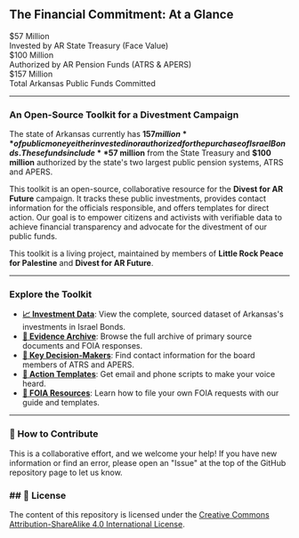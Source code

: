 ## The Financial Commitment: At a Glance

<div class="data-dashboard">
    <div class="kpi-group">
        <div class="kpi">
            <div class="kpi-value">$57 Million</div>
            <div class="kpi-label">Invested by AR State Treasury (Face Value)</div>
        </div>
        <div class="kpi">
            <div class="kpi-value">$100 Million</div>
            <div class="kpi-label">Authorized by AR Pension Funds (ATRS & APERS)</div>
        </div>
        <div class="kpi">
            <div class="kpi-value">$157 Million</div>
            <div class="kpi-label">Total Arkansas Public Funds Committed</div>
        </div>
    </div>
</div>

---

### An Open-Source Toolkit for a Divestment Campaign

The state of Arkansas currently has **$157 million** of public money either invested in or authorized for the purchase of Israel Bonds. These funds include **$57 million** from the State Treasury and **$100 million** authorized by the state's two largest public pension systems, ATRS and APERS.

This toolkit is an open-source, collaborative resource for the **Divest for AR Future** campaign. It tracks these public investments, provides contact information for the officials responsible, and offers templates for direct action. Our goal is to empower citizens and activists with verifiable data to achieve financial transparency and advocate for the divestment of our public funds.

This toolkit is a living project, maintained by members of **Little Rock Peace for Palestine** and **Divest for AR Future**.

---

###  Explore the Toolkit

* **[📈 Investment Data](./investment-data/investments.csv)**: View the complete, sourced dataset of Arkansas's investments in Israel Bonds.
* **[📂 Evidence Archive](./source-documents/index.md)**: Browse the full archive of primary source documents and FOIA responses.
* **[🎯 Key Decision-Makers](./key-officials/index.md)**: Find contact information for the board members of ATRS and APERS.
* **[📣 Action Templates](./action-templates/index.md)**: Get email and phone scripts to make your voice heard.
* **[🔎 FOIA Resources](./foia-resources/index.md)**: Learn how to file your own FOIA requests with our guide and templates.

---

###  🤝 How to Contribute

This is a collaborative effort, and we welcome your help! If you have new information or find an error, please open an "Issue" at the top of the GitHub repository page to let us know.

### ## 📜 License

The content of this repository is licensed under the [Creative Commons Attribution-ShareAlike 4.0 International License](https://creativecommons.org/licenses/by-sa/4.0/).
